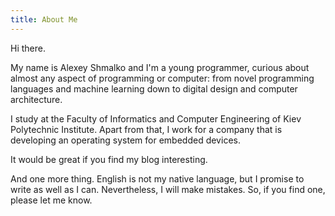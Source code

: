 ```yaml
---
title: About Me
---
```


Hi there.

My name is Alexey Shmalko and I'm a young programmer, curious about almost any aspect of programming or computer: from novel programming languages and machine learning down to digital design and computer architecture.

I study at the Faculty of Informatics and Computer Engineering of Kiev Polytechnic Institute. Apart from that, I work for a company that is developing an operating system for embedded devices.

It would be great if you find my blog interesting.

And one more thing. English is not my native language, but I promise to write as well as I can. Nevertheless, I will make mistakes. So, if you find one, please let me know.

